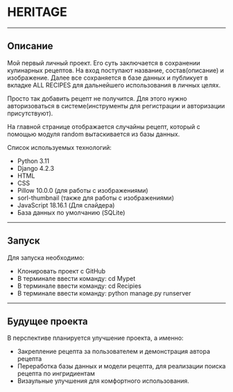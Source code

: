 # HERITAGE

---

## Описание

Мой первый личный проект. Его суть заключается 
в сохранении кулинарных рецептов. На вход поступают
название, состав(описание) и изображение. Далее все 
сохраняется в базе данных и публикует в вкладке 
ALL RECIPES для дальнейшего использования в личных
целях.


Просто так добавить рецепт не получится. Для этого
нужно авторизоваться в системе(инструменты для 
регистрации и авторизации присутствуют).

На главной странице отображается случайны рецепт,
который с помощью модуля random вытаскивается из базы
данных.

Список используемых технологий:

- Python 3.11
- Django 4.2.3
- HTML
- CSS
- Pillow 10.0.0 (для работы с изображениями)
- sorl-thumbnail (также для работы с изображениями)
- JavaScript 18.16.1 (Для слайдера)
- База данных по умолчанию (SQLite)

---

## Запуск

Для запуска необходимо: 
- Клонировать проект с GitHub
- В терминале ввести команду: cd Mypet
- В терминале ввести команду: cd Recipies
- В терминале ввести команду: python manage.py runserver

___

## Будущее проекта

В перспективе планируется улучшение проекта, а 
именно:
- Закрепление рецепта за пользователем и демонстрация автора рецепта
- Переработка базы данных и модели рецепта, для реализации поиска рецепта по ингридиентам
- Визаульные улучшения для комфортного использования.